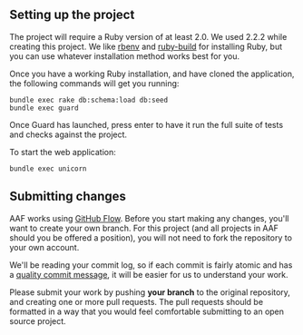 
## Setting up the project

The project will require a Ruby version of at least 2.0. We used 2.2.2 while
creating this project.  We like [rbenv][rbenv] and [ruby-build][ruby-build] for
installing Ruby, but you can use whatever installation method works best for
you.

Once you have a working Ruby installation, and have cloned the application, the
following commands will get you running:

```
bundle exec rake db:schema:load db:seed
bundle exec guard
```

Once Guard has launched, press enter to have it run the full suite of tests and
checks against the project.

To start the web application:

```
bundle exec unicorn
```

[rbenv]: https://github.com/sstephenson/rbenv
[ruby-build]: https://github.com/sstephenson/ruby-build

## Submitting changes

AAF works using [GitHub Flow][flow]. Before you start making any changes, you'll
want to create your own branch. For this project (and all projects in AAF should
you be offered a position), you will not need to fork the repository to your own
account.

We'll be reading your commit log, so if each commit is fairly atomic and has a
[quality commit message][commit-message], it will be easier for us to understand
your work.

Please submit your work by pushing **your branch** to the original repository,
and creating one or more pull requests. The pull requests should be formatted in
a way that you would feel comfortable submitting to an open source project.

[flow]: https://guides.github.com/introduction/flow/
[commit-message]: https://robots.thoughtbot.com/5-useful-tips-for-a-better-commit-message
